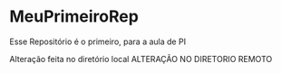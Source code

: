 # MeuPrimeiroRep
Esse Repositório é o primeiro, para a  aula de PI

Alteração feita no diretório local
ALTERAÇÃO NO DIRETORIO REMOTO
